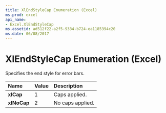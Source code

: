 ```yaml
---
title: XlEndStyleCap Enumeration (Excel)
ms.prod: excel
api_name:
- Excel.XlEndStyleCap
ms.assetid: ad512f22-a2f5-9334-b724-ea1185394c20
ms.date: 06/08/2017
---
```



# XlEndStyleCap Enumeration (Excel)

Specifies the end style for error bars.



|Name|Value|Description|
|:-----|:-----|:-----|
| **xlCap**|1|Caps applied.|
| **xlNoCap**|2|No caps applied.|

